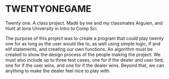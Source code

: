 # TWENTYONEGAME

Twenty one. A class project. Made by me and my classmates Arguien, and Hunt at Iona University in Intro to Comp Sci. 

The purpose of this project was to create a program that could play twenty one for as long as the user would like to, as well using simple logic, if and elif statements, and creating our own functions. An algorithm must be created to show the design process of the people making the project. We must also include up to three test cases, one for if the dealer and user tied, one for if the user wins, and one for if the dealer wins. Beyond that, we can anything to make the dealer feel nice to play with.

